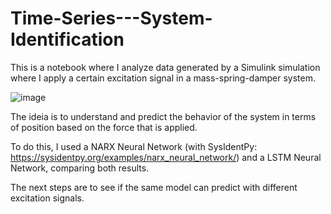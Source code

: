 # Time-Series---System-Identification

This is a notebook where I analyze data generated by a Simulink simulation where I apply a certain excitation signal in a mass-spring-damper system. 

![image](https://user-images.githubusercontent.com/110603894/190632236-583de06f-9034-4188-905a-bffa2de3f6f4.png)





The ideia is to understand and predict the behavior of the system in terms of position based on the force that is applied.

To do this, I used a NARX Neural Network (with SysIdentPy: https://sysidentpy.org/examples/narx_neural_network/) and a LSTM Neural Network, comparing both results.

The next steps are to see if the same model can predict with different excitation signals.
